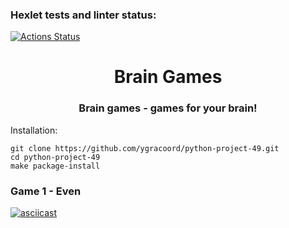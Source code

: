 ### Hexlet tests and linter status:
[![Actions Status](https://github.com/ygracoord/python-project-49/workflows/hexlet-check/badge.svg)](https://github.com/ygracoord/python-project-49/actions)

<h1 align="center">Brain Games</h1>
<h3 align="center">Brain games - games for your brain!</h3>

Installation:
    
    git clone https://github.com/ygracoord/python-project-49.git
    cd python-project-49
    make package-install

### Game 1 - Even

[![asciicast](https://asciinema.org/a/555346.png)](https://asciinema.org/a/555346)

